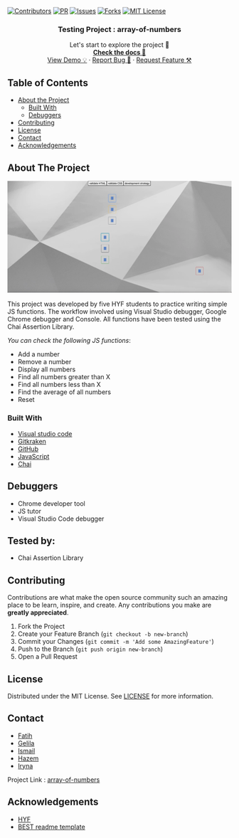 [![Contributors][contributors-shield]][contributors-url]
[![PR][pr-shield]][pr-url]
[![Issues][issues-shield]][issues-url]
[![Forks][forks-shield]][forks-url]
[![MIT License][license-shield]][license-url]

  <h3 align="center">Testing Project : array-of-numbers</h3>

  <p align="center">
    Let's start to explore the project 🚀 
    <br />
    <a href="https://github.com/fmkarakus/array-of-numbers"><strong>Check the docs 📄</strong></a>
    <br />
    <a href="https://fmkarakus.github.io/array-of-numbers/">View Demo 💡</a>
    ·
    <a href="https://github.com/fmkarakus/array-of-numbers/issues">Report Bug 🐞</a>
    ·
    <a href="https://github.com/fmkarakus/array-of-numbers/pulls">Request Feature ⚒</a>
  </p>
</p>

<!-- TABLE OF CONTENTS -->

## Table of Contents

- [About the Project](#about-the-project)
  - [Built With](#built-with)
  - [Debuggers](#debuggers)
- [Contributing](#contributing)
- [License](#license)
- [Contact](#contact)
- [Acknowledgements](#acknowledgements)

<!-- ABOUT THE PROJECT -->

## About The Project

![array-of-numbers](/image/testing-project.png)

This project was developed by five HYF students to practice writing simple JS functions. The workflow involved using Visual Studio debugger, Google Chrome debugger and Console. All functions have been tested using the Chai Assertion Library.

_You can check the following JS functions_: 
- Add a number
- Remove a number
- Display all numbers
- Find all numbers greater than X
- Find all numbers less than X
- Find the average of all numbers
- Reset

### Built With

- [Visual studio code](https://code.visualstudio.com/)
- [Gitkraken](https://www.gitkraken.com)
- [GitHub](https://github.com)
- [JavaScript](https://www.javascript.com/)
- [Chai](https://www.chaijs.com/)


## Debuggers

- Chrome developer tool
- JS tutor
- Visual Studio Code debugger


## Tested by:

- Chai Assertion Library

<!-- CONTRIBUTING -->

## Contributing

Contributions are what make the open source community such an amazing place to be learn, inspire, and create. Any contributions you make are **greatly appreciated**.

1. Fork the Project
2. Create your Feature Branch (`git checkout -b new-branch`)
3. Commit your Changes (`git commit -m 'Add some AmazingFeature'`)
4. Push to the Branch (`git push origin new-branch`)
5. Open a Pull Request

<!-- LICENSE -->

## License

Distributed under the MIT License. See [LICENSE](https://github.com/fmkarakus/array-of-numbers/blob/master/LICENSE) for more information.

<!-- CONTACT -->

## Contact

- [Fatih](https://github.com/fmkarakus)
- [Gelila](https://github.com/gelilaa)
- [Ismail](https://github.com/ismailtugan)
- [Hazem](https://github.com/HazemBittar)
- [Iryna](https://github.com/IrynaSpyrydonova)



Project Link : [array-of-numbers](https://github.com/fmkarakus/array-of-numbers)

<!-- ACKNOWLEDGEMENTS -->

## Acknowledgements

- [HYF](https://hackyourfuture.be/)
- [BEST readme template](https://github.com/othneildrew/Best-README-Template/blob/master/README.md)

<!-- MARKDOWN LINKS & IMAGES -->
<!-- https://www.markdownguide.org/basic-syntax/#reference-style-links -->

[contributors-shield]: https://img.shields.io/badge/5-Contributors%20-brightgreen
[contributors-url]: https://github.com/fmkarakus/array-of-numbers/graphs/contributors
[forks-shield]: https://img.shields.io/badge/-Forks-blue
[forks-url]: https://github.com/fmkarakus/array-of-numbers/network/members
[issues-shield]: https://img.shields.io/badge/-ISSUES-green
[issues-url]: https://github.com/fmkarakus/array-of-numbers/issues
[pr-shield]: https://img.shields.io/badge/-Pull%20Requests%20-blue
[pr-url]: https://github.com/fmkarakus/array-of-numbers/pulls
[license-shield]: https://img.shields.io/badge/-LICENSE-brightgreen
[license-url]: https://github.com/fmkarakus/array-of-numbers/blob/master/LICENSE
[linkedin-shield]: https://img.shields.io/badge/-LinkedIn-black.svg?style=flat-square&logo=linkedin&colorB=555
[linkedin-url]: https://linkedin.com/in/othneildrew
[product-screenshot]: images/screenshot.png

